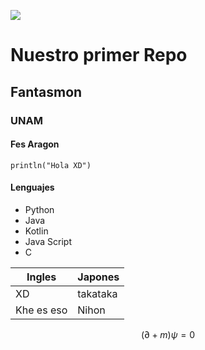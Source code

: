 ![](https://i.pinimg.com/736x/93/22/92/9322928cdbef208a5272f569582be056.jpg)

# Nuestro primer Repo
## Fantasmon
### UNAM
#### Fes Aragon

```
println("Hola XD")
```

#### Lenguajes
- Python
- Java
- Kotlin
- Java Script
- C

Ingles  | Japones
------------- | -------------
XD | takataka
Khe es eso  | Nihon

$$ (∂ + m) ψ = 0 $$

